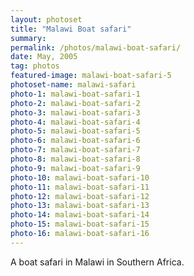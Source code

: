 ```yaml
---
layout: photoset
title: "Malawi Boat safari"
summary:
permalink: /photos/malawi-boat-safari/
date: May, 2005
tag: photos
featured-image: malawi-boat-safari-5
photoset-name: malawi-safari
photo-1: malawi-boat-safari-1
photo-2: malawi-boat-safari-2
photo-3: malawi-boat-safari-3
photo-4: malawi-boat-safari-4
photo-5: malawi-boat-safari-5
photo-6: malawi-boat-safari-6
photo-7: malawi-boat-safari-7
photo-8: malawi-boat-safari-8
photo-9: malawi-boat-safari-9
photo-10: malawi-boat-safari-10
photo-11: malawi-boat-safari-11
photo-12: malawi-boat-safari-12
photo-13: malawi-boat-safari-13
photo-14: malawi-boat-safari-14
photo-15: malawi-boat-safari-15
photo-16: malawi-boat-safari-16
---
```


A boat safari in Malawi in Southern Africa.

<div class="photoset">
    <div class="photoset-row">
        <figure class="photoset-item">
            <a href=""><img src="/images/photos/{{page.photoset-name}}/{{page.photo-1}}.jpg" class="img-responsive" alt="" title="" />
            <figcaption></figcaption></a>
        </figure>
        <figure class="photoset-item">
            <a href=""><img src="/images/photos/{{page.photoset-name}}/{{page.photo-2}}.jpg" class="img-responsive" alt="" title="" />
            <figcaption></figcaption></a>
        </figure>
    </div>
    <div class="photoset-row">
        <figure class="photoset-item">
            <a href=""><img src="/images/photos/{{page.photoset-name}}/{{page.photo-3}}.jpg" class="img-responsive" alt="" title="" />
            <figcaption></figcaption></a>
        </figure>
        <figure class="photoset-item">
            <a href=""><img src="/images/photos/{{page.photoset-name}}/{{page.photo-4}}.jpg" class="img-responsive" alt="" title="" />
            <figcaption></figcaption></a>
        </figure>
        <figure class="photoset-item">
            <a href=""><img src="/images/photos/{{page.photoset-name}}/{{page.photo-5}}.jpg" class="img-responsive" alt="" title="" />
            <figcaption></figcaption></a>
        </figure>
    </div>
    <div class="photoset-row">
        <figure class="photoset-item">
            <a href=""><img src="/images/photos/{{page.photoset-name}}/{{page.photo-6}}.jpg" class="img-responsive" alt="" title="" />
            <figcaption></figcaption></a>
        </figure>
        <figure class="photoset-item">
            <a href=""><img src="/images/photos/{{page.photoset-name}}/{{page.photo-7}}.jpg" class="img-responsive" alt="" title="" />
            <figcaption></figcaption></a>
        </figure>
    </div>
    <div class="photoset-row">
        <figure class="photoset-item">
            <a href=""><img src="/images/photos/{{page.photoset-name}}/{{page.photo-8}}.jpg" class="img-responsive" alt="" title="" />
            <figcaption></figcaption></a>
        </figure>
        <figure class="photoset-item">
            <a href=""><img src="/images/photos/{{page.photoset-name}}/{{page.photo-9}}.jpg" class="img-responsive" alt="" title="" />
            <figcaption></figcaption></a>
        </figure>
        <figure class="photoset-item">
            <a href=""><img src="/images/photos/{{page.photoset-name}}/{{page.photo-10}}.jpg" class="img-responsive" alt="" title="" />
            <figcaption></figcaption></a>
        </figure>
    </div>
    <div class="photoset-row">
        <figure class="photoset-item">
            <a href=""><img src="/images/photos/{{page.photoset-name}}/{{page.photo-11}}.jpg" class="img-responsive" alt="" title="" />
            <figcaption></figcaption></a>
        </figure>
        <figure class="photoset-item">
            <a href=""><img src="/images/photos/{{page.photoset-name}}/{{page.photo-12}}.jpg" class="img-responsive" alt="" title="" />
            <figcaption></figcaption></a>
        </figure>
    </div>
    <div class="photoset-row">
        <figure class="photoset-item">
            <a href=""><img src="/images/photos/{{page.photoset-name}}/{{page.photo-13}}.jpg" class="img-responsive" alt="" title="" />
            <figcaption></figcaption></a>
        </figure>
        <figure class="photoset-item">
            <a href=""><img src="/images/photos/{{page.photoset-name}}/{{page.photo-14}}.jpg" class="img-responsive" alt="" title="" />
            <figcaption></figcaption></a>
        </figure>
    </div>
    <div class="photoset-row">
        <figure class="photoset-item">
            <a href=""><img src="/images/photos/{{page.photoset-name}}/{{page.photo-15}}.jpg" class="img-responsive" alt="" title="" />
            <figcaption></figcaption></a>
        </figure>
        <figure class="photoset-item">
            <a href=""><img src="/images/photos/{{page.photoset-name}}/{{page.photo-16}}.jpg" class="img-responsive" alt="" title="" />
            <figcaption></figcaption></a>
        </figure>
    </div>
</div>

